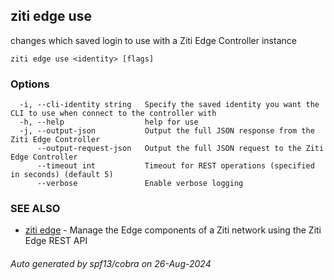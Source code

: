 ## ziti edge use

changes which saved login to use with a Ziti Edge Controller instance

```
ziti edge use <identity> [flags]
```

### Options

```
  -i, --cli-identity string   Specify the saved identity you want the CLI to use when connect to the controller with
  -h, --help                  help for use
  -j, --output-json           Output the full JSON response from the Ziti Edge Controller
      --output-request-json   Output the full JSON request to the Ziti Edge Controller
      --timeout int           Timeout for REST operations (specified in seconds) (default 5)
      --verbose               Enable verbose logging
```

### SEE ALSO

* [ziti edge](../edge.md)	 - Manage the Edge components of a Ziti network using the Ziti Edge REST API

###### Auto generated by spf13/cobra on 26-Aug-2024
